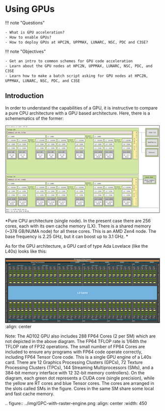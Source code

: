 # Using GPUs

!!! note "Questions"

    - What is GPU acceleration?
    - How to enable GPUs? 
    - How to deploy GPUs at HPC2N, UPPMAX, LUNARC, NSC, PDC and C3SE?
   
!!! note "Objectives"

    - Get an intro to common schemes for GPU code acceleration
    - Learn about the GPU nodes at HPC2N, UPPMAX, LUNARC, NSC, PDC, and C3SE 
    - Learn how to make a batch script asking for GPU nodes at HPC2N, UPPMAX, LUNARC, NSC, PDC, and C3SE  

## Introduction

In order to understand the capabilities of a GPU, it is instructive to compare a pure CPU architecture with a GPU based architecture. Here, there is a schemematics of the former:
 
   ![AMD Zen4 CPU](../img/AMD-Zen4-CPU-b-cn1701.png)

   *Pure CPU architecture (single node). In the present case there are 256 cores, each with its own cache memory (LX). There is a shared memory (~378 GB/NUMA node) for all these cores. This is an AMD Zen4 node. 
   The base frequency is 2.25 GHz, but it can boost up to 3.1 GHz. *

As for the GPU architecture, a GPU card of type Ada Lovelace (like the L40s) looks like this:

   ![Ada Lovelace GPU](../img/lovelace-diagram.png)
   :align: center

   Note: The AD102 GPU also includes 288 FP64 Cores (2 per SM) which are not depicted in the above diagram. The FP64 TFLOP rate is 1/64th the TFLOP rate of FP32 operations. The small number of FP64 Cores are included to ensure any programs with FP64 code operate correctly, including FP64 Tensor Core code. 
   This is a single GPU engine of a L40s card. There are 12 Graphics Processing Clusters (GPCs), 72 Texture Processing Clusters (TPCs), 144 Streaming Multiprocessors (SMs), and a 384-bit memory interface with 12 32-bit memory controllers).
   On the diagram, each green dot represents a CUDA core (single precision), while the yellow are RT cores and blue Tensor cores. The cores are arranged in the slots called SMs in the figure. Cores in the same SM share some local and fast cache memory.

.. figure:: ../img/GPC-with-raster-engine.png
   :align: center
   :width: 450 

